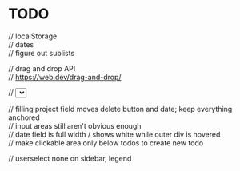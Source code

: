 # TODO


// localStorage             
// dates            
// figure out sublists              

// drag and drop API            
// https://web.dev/drag-and-drop/       

// <select> pulldown for priority (maybe put this into expanded card and not normal todo)        

// filling project field moves delete button and date; keep everything anchored                   
// input areas still aren't obvious enough          
// date field is full width / shows white while outer div is hovered            
// make clickable area only below todos to create new todo      

// userselect none on sidebar, legend           